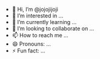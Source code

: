 - 👋 Hi, I’m @jojojijoji
- 👀 I’m interested in ...
- 🌱 I’m currently learning ...
- 💞️ I’m looking to collaborate on ...
- 📫 How to reach me ...
- 😄 Pronouns: ...
- ⚡ Fun fact: ...

<!---
jojojijoji/jojojijoji is a ✨ special ✨ repository because its `README.md` (this file) appears on your GitHub profile.
You can click the Preview link to take a look at your changes.
--->
